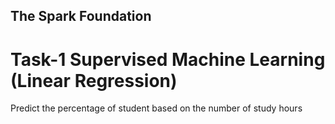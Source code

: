 ## The Spark Foundation
# Task-1 Supervised Machine Learning (Linear Regression)
Predict the percentage of student based on the number of study hours
